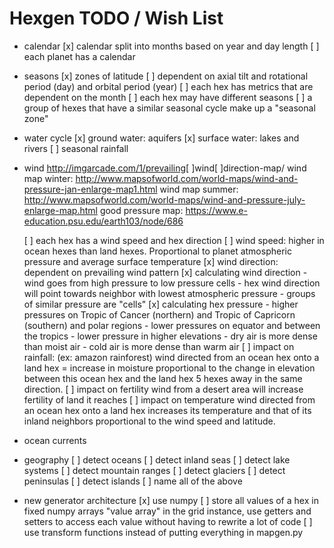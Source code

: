 # Hexgen TODO / Wish List

- calendar
    [x] calendar split into months based on year and day length
    [ ] each planet has a calendar

- seasons
    [x] zones of latitude
    [ ] dependent on axial tilt and rotational period (day) and orbital period (year)
    [ ] each hex has metrics that are dependent on the month
    [ ] each hex may have different seasons
    [ ] a group of hexes that have a similar seasonal cycle make up a "seasonal zone"
- water cycle
    [x] ground water: aquifers
    [x] surface water: lakes and rivers
    [ ] seasonal rainfall
- wind
    http://imgarcade.com/1/prevailing[ ]wind[ ]direction-map/
    wind map winter: http://www.mapsofworld.com/world-maps/wind-and-pressure-jan-enlarge-map1.html
    wind map summer: http://www.mapsofworld.com/world-maps/wind-and-pressure-july-enlarge-map.html
    good pressure map: https://www.e-education.psu.edu/earth103/node/686

    [ ] each hex has a wind speed and hex direction
        [ ] wind speed: higher in ocean hexes than land hexes. Proportional to planet atmospheric pressure and average surface temperature
        [x] wind direction: dependent on prevailing wind pattern
    [x] calculating wind direction
        -  wind goes from high pressure to low pressure cells
        -  hex wind direction will point towards neighbor with lowest atmospheric pressure
        -  groups of similar pressure are "cells"
    [x] calculating hex pressure
        - higher pressures on Tropic of Cancer (northern) and Tropic of Capricorn (southern) and polar regions
        - lower pressures on equator and between the tropics
        - lower pressure in higher elevations
        - dry air is more dense than moist air
        - cold air is more dense than warm air
    [ ] impact on rainfall: (ex: amazon rainforest)
        wind directed from an ocean hex onto a land hex = increase in moisture proportional to the change in elevation between this ocean hex and the land hex 5 hexes away in the same direction.
    [ ] impact on fertility
        wind from a desert area will increase fertility of land it reaches
    [ ] impact on temperature
        wind directed from an ocean hex onto a land hex increases its temperature and that of its inland neighbors proportional to the wind speed and latitude.
- ocean currents

- geography
    [ ] detect oceans
    [ ] detect inland seas
    [ ] detect lake systems
    [ ] detect mountain ranges
    [ ] detect glaciers
    [ ] detect peninsulas
    [ ] detect islands
    [ ] name all of the above
- new generator architecture
    [x] use numpy
    [ ] store all values of a hex in fixed numpy arrays "value array" in the grid instance, use getters and setters to access each value without having to rewrite a lot of code
    [ ] use transform functions instead of putting everything in mapgen.py
